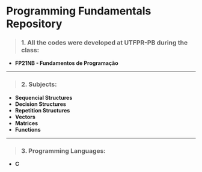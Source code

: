 # Programming Fundamentals Repository

>### 1. All the codes were developed at UTFPR-PB during the class:
- **FP21NB - Fundamentos de Programação**
---
>### 2. Subjects:
>
- **Sequencial Structures**
- **Decision Structures**
- **Repetition Structures**
- **Vectors**
- **Matrices**
- **Functions**
---
>### 3. Programming Languages:
- **C**
